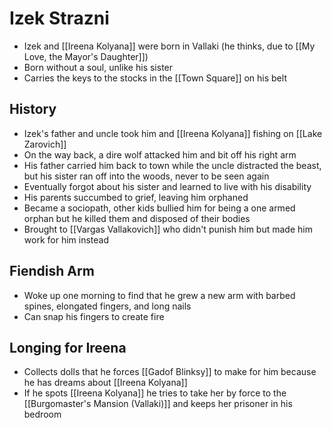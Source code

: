 # Izek Strazni
* Izek and [[Ireena Kolyana]] were born in Vallaki (he thinks, due to [[My Love, the Mayor's Daughter]])
* Born without a soul, unlike his sister
* Carries the keys to the stocks in the [[Town Square]] on his belt

## History
* Izek's father and uncle took him and [[Ireena Kolyana]] fishing on [[Lake Zarovich]]
* On the way back, a dire wolf attacked him and bit off his right arm
* His father carried him back to town while the uncle distracted the beast, but his sister ran off into the woods, never to be seen again
* Eventually forgot about his sister and learned to live with his disability
* His parents succumbed to grief, leaving him orphaned
* Became a sociopath, other kids bullied him for being a one armed orphan but he killed them and disposed of their bodies
* Brought to [[Vargas Vallakovich]] who didn't punish him but made him work for him instead

## Fiendish Arm
* Woke up one morning to find that he grew a new arm with barbed spines, elongated fingers, and long nails
* Can snap his fingers to create fire

## Longing for Ireena
* Collects dolls that he forces [[Gadof Blinksy]] to make for him because he has dreams about [[Ireena Kolyana]]
* If he spots [[Ireena Kolyana]] he tries to take her by force to the [[Burgomaster's Mansion (Vallaki)]] and keeps her prisoner in his bedroom